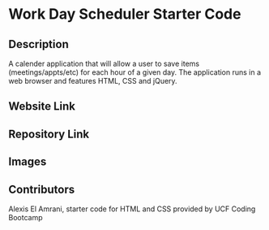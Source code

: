 # Work Day Scheduler Starter Code

## Description
A calender application that will allow a user to save items (meetings/appts/etc) for each hour of a given day. 
The application runs in a web browser and features HTML, CSS and jQuery.

## Website Link


## Repository Link


## Images



## Contributors
Alexis El Amrani, starter code for HTML and CSS provided by UCF Coding Bootcamp
